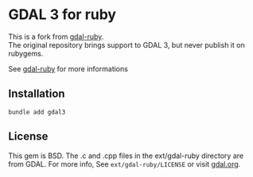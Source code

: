 

# GDAL 3 for ruby

This is a fork from [gdal-ruby](https://github.com/zhm/gdal-ruby).  
The original repository brings support to GDAL 3, but never publish it on rubygems.  

See [gdal-ruby](https://github.com/zhm/gdal-ruby) for more informations

## Installation

```
bundle add gdal3
```

## License

This gem is BSD. The .c and .cpp files in the ext/gdal-ruby directory are from GDAL. For more info,
See `ext/gdal-ruby/LICENSE` or visit [gdal.org](http://www.gdal.org/).
